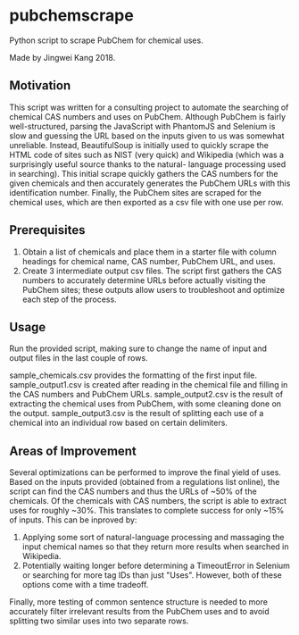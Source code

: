 # pubchemscrape
Python script to scrape PubChem for chemical uses.

Made by Jingwei Kang 2018.

## Motivation
This script was written for a consulting project to automate the searching of chemical CAS numbers and uses on PubChem.
Although PubChem is fairly well-structured, parsing the JavaScript with PhantomJS and Selenium is slow and guessing the
URL based on the inputs given to us was somewhat unreliable. Instead, BeautifulSoup is initially used to quickly scrape
the HTML code of sites such as NIST (very quick) and Wikipedia (which was a surprisingly useful source thanks to the natural-
language processing used in searching). This initial scrape quickly gathers the CAS numbers for the given chemicals and
then accurately generates the PubChem URLs with this identification number. Finally, the PubChem sites are scraped for
the chemical uses, which are then exported as a csv file with one use per row.

## Prerequisites
1. Obtain a list of chemicals and place them in a starter file with column headings for chemical name, CAS number,
PubChem URL, and uses.
2. Create 3 intermediate output csv files. The script first gathers the CAS numbers to accurately determine URLs before
actually visiting the PubChem sites; these outputs allow users to troubleshoot and optimize each step of the process.

## Usage
Run the provided script, making sure to change the name of input and output files in the last couple of rows.

sample_chemicals.csv provides the formatting of the first input file.
sample_output1.csv is created after reading in the chemical file and filling in the CAS numbers and PubChem URLs.
sample_output2.csv is the result of extracting the chemical uses from PubChem, with some cleaning done on the output.
sample_output3.csv is the result of splitting each use of a chemical into an individual row based on certain delimiters.

## Areas of Improvement
Several optimizations can be performed to improve the final yield of uses. Based on the inputs provided (obtained from
a regulations list online), the script can find the CAS numbers and thus the URLs of ~50% of the chemicals. Of the chemicals with
CAS numbers, the script is able to extract uses for roughly ~30%. This translates to complete success for only ~15% of inputs.
This can be inproved by:
1. Applying some sort of natural-language processing and massaging the input chemical names so that they return more results
when searched in Wikipedia.
2. Potentially waiting longer before determining a TimeoutError in Selenium or searching for more tag IDs than just "Uses". However,
both of these options come with a time tradeoff.

Finally, more testing of common sentence structure is needed to more accurately filter irrelevant results from the PubChem uses and to
avoid splitting two similar uses into two separate rows.  
